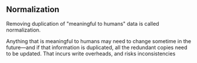## Normalization

Removing duplication of "meaningful to humans" data is called normalization.  

Anything that is meaningful to humans may need to change sometime in the future—and if that information is duplicated, all the redundant copies need to be updated. That incurs write overheads, and risks inconsistencies